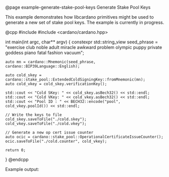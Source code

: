@page example-generate-stake-pool-keys Generate Stake Pool Keys

This example demonstrates how libcardano primitives might be used to generate a new set of stake pool keys.
The example is currently in progress.

@cpp
#include <iostream>
#include <cardano/cardano.hpp>

int main(int argc, char** argv)
{
    constexpr std::string_view seed_phrase = "exercise club noble adult miracle awkward problem olympic puppy private goddess piano fatal fashion vacuum";    

    auto mn = cardano::Mnemonic(seed_phrase, cardano::BIP39Language::English);

    auto cold_skey = cardano::stake_pool::ExtendedColdSigningKey::fromMnemonic(mn);
    auto cold_vkey = cold_skey.verificationKey();

    std::cout << "Cold SKey: " << cold_skey.asBech32() << std::endl;
    std::cout << "Cold VKey: " << cold_vkey.asBech32() << std::endl;
    std::cout << "Pool ID : " << BECH32::encode("pool", cold_vkey.poolId()) << std::endl;

    // Write the keys to file
    cold_skey.saveToFile("./cold.skey");
    cold_vkey.saveToFile("./cold.vkey");

    // Generate a new op cert issue counter
    auto ocic = cardano::stake_pool::OperationalCertificateIssueCounter();
    ocic.saveToFile("./cold.counter", cold_vkey);

    return 0;
}
@endcpp

Example output: